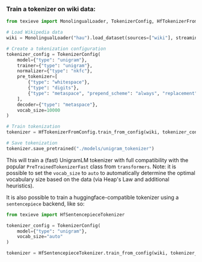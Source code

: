 ### Train a tokenizer on wiki data:

```python
from texieve import MonolingualLoader, TokenizerConfig, HfTokenizerFromConfig

# Load Wikipedia data
wiki = MonolingualLoader("hau").load_dataset(sources=["wiki"], streaming=True)

# Create a tokenization configuration
tokenizer_config = TokenizerConfig(
    model={"type": "unigram"},
    trainer={"type": "unigram"},
    normalizer={"type": "nkfc"},
    pre_tokenizer=[
        {"type": "whitespace"},
        {"type": "digits"},
        {"type": "metaspace", "prepend_scheme": "always", "replacement": "▁"}
    ],
    decoder={"type": "metaspace"},
    vocab_size=10000
)

# Train tokenization
tokenizer = HfTokenizerFromConfig.train_from_config(wiki, tokenizer_config)

# Save tokenization
tokenizer.save_pretrained("./models/unigram_tokenizer")
```
This will train a (fast) UnigramLM tokenizer with full compatibility with
the popular `PreTrainedTokenizerFast` class from `transformers`. Note: it is
possible to set the `vocab_size` to `auto` to automatically determine the
optimal vocabulary size based on the data (via Heap's Law and additional heuristics).

It is also possible to train a huggingface-compatible tokenizer using a `sentencepiece` backend, like so:

```python
from texieve import HfSentencepieceTokenizer

tokenizer_config = TokenizerConfig(
    model={"type": "unigram"}, 
    vocab_size="auto"
)

tokenizer = HfSentencepieceTokenizer.train_from_config(wiki, tokenizer_config)
```

